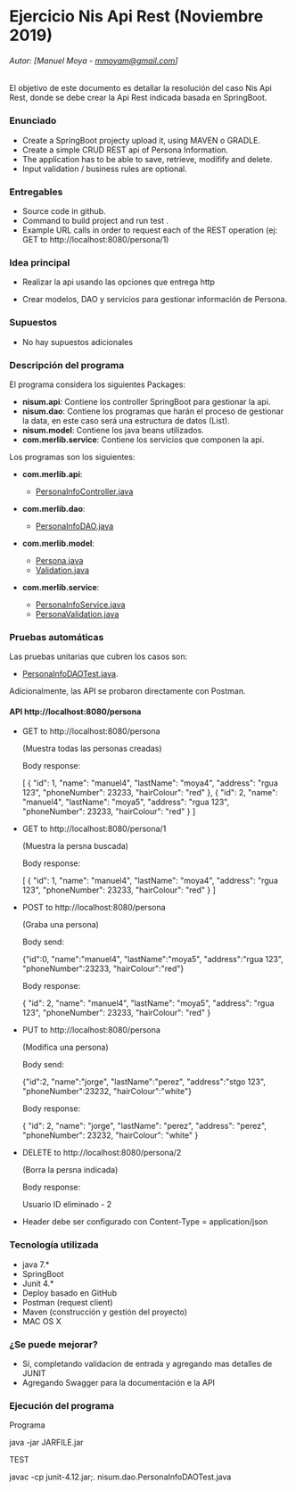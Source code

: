 # Ejercicio Nis Api Rest (Noviembre 2019)
###### Autor: [Manuel Moya - mmoyam@gmail.com]
El objetivo de este documento es detallar la resolución del caso Nis Api Rest, donde se debe crear la Api Rest indicada basada en SpringBoot. 


### Enunciado

* Create a SpringBoot projecty upload it, using MAVEN o GRADLE.
* Create a simple CRUD REST api of Persona Information.
* The application has to be able to save, retrieve, modifify and delete.
* Input validation / business rules are optional.


### Entregables

* Source code in github.
* Command to build project and run test . 
* Example URL calls in order to request each of the REST operation (ej: GET to http://localhost:8080/persona/1)

### Idea principal

* Realizar la api usando las opciones que entrega http

* Crear modelos, DAO y servicios para gestionar información de Persona.


### Supuestos
* No hay supuestos adicionales

### Descripción del programa

El programa considera los siguientes Packages:

* **nisum.api**: Contiene los controller SpringBoot para gestionar la api.
* **nisum.dao**: Contiene los programas que harán el proceso de gestionar la data, en este caso será una estructura de datos (List).
* **nisum.model**: Contiene los java beans utilizados.
* **com.merlib.service**: Contiene los servicios que componen la api.

Los programas son los siguientes:

* **com.merlib.api**: 
	* [PersonaInfoController.java](https://github.com/manumoya/NisApiRest/tree/master/src/main/java/nisum/api/PersonaInfoController.java) 
	
* **com.merlib.dao**: 
	* [PersonaInfoDAO.java](https://github.com/manumoya/NisApiRest/tree/master/src/main/java/nisum/dao/PersonaInfoDAO.java) 
	
* **com.merlib.model**: 
	* [Persona.java](https://github.com/manumoya/NisApiRest/tree/master/src/main/java/nisum/model/Persona.java)
	* [Validation.java](https://github.com/manumoya/NisApiRest/tree/master/src/main/java/nisum/model/Validation.java)

* **com.merlib.service**: 
	* [PersonaInfoService.java](https://github.com/manumoya/NisApiRest/tree/master/src/main/java/nisum/service/PersonaInfoService.java)
	* [PersonaValidation.java](https://github.com/manumoya/NisApiRest/tree/master/src/main/java/nisum/service/PersonaValidation.java)

### Pruebas automáticas

Las pruebas unitarias que cubren los casos son:
 
* [PersonaInfoDAOTest.java](https://github.com/manumoya/NisApiRest/tree/master/src/test/java/nisum/dao/PersonaInfoDAOTest.java).

Adicionalmente, las API se probaron directamente con Postman.

#### API http://localhost:8080/persona


* GET to http://localhost:8080/persona
	
	(Muestra todas las personas creadas)		

	Body response:

	[
    {
        "id": 1,
        "name": "manuel4",
        "lastName": "moya4",
        "address": "rgua 123",
        "phoneNumber": 23233,
        "hairColour": "red"
    },
    {
        "id": 2,
        "name": "manuel4",
        "lastName": "moya5",
        "address": "rgua 123",
        "phoneNumber": 23233,
        "hairColour": "red"
    }
    ]
		

* GET to http://localhost:8080/persona/1
	
	(Muestra la persna buscada)		


	Body response:

	[
    {
        "id": 1,
        "name": "manuel4",
        "lastName": "moya4",
        "address": "rgua 123",
        "phoneNumber": 23233,
        "hairColour": "red"
    }
    ]


* POST to http://localhost:8080/persona
	
	(Graba una persona)		

	
	Body send:

	{"id":0, "name":"manuel4", "lastName":"moya5", "address":"rgua 123", "phoneNumber":23233, "hairColour":"red"}

	Body response:

	{
    "id": 2,
    "name": "manuel4",
    "lastName": "moya5",
    "address": "rgua 123",
    "phoneNumber": 23233,
    "hairColour": "red"
  }


* PUT to http://localhost:8080/persona
	
	(Modifica una persona)		

	
	Body send:

	{"id":2, "name":"jorge", "lastName":"perez", "address":"stgo 123", "phoneNumber":23232, "hairColour":"white"}

	Body response:

	{
    "id": 2,
    "name": "jorge",
    "lastName": "perez",
    "address": "perez",
    "phoneNumber": 23232,
    "hairColour": "white"
}


* DELETE to http://localhost:8080/persona/2
	
	(Borra la persna indicada)		


	Body response:

	Usuario ID eliminado - 2
		
* Header debe ser configurado con Content-Type = application/json


 
### Tecnología utilizada
* java 7.*
* SpringBoot
* Junit 4.*
* Deploy basado en GitHub
* Postman (request client)
* Maven (construcción y gestión del proyecto)
* MAC OS X 	

### ¿Se puede mejorar?

* Sí, completando validacion de entrada y agregando mas detalles de JUNIT
* Agregando Swagger para la documentación e la API

### Ejecución del programa

Programa 

java -jar JARFILE.jar


TEST

javac -cp junit-4.12.jar;. nisum.dao.PersonaInfoDAOTest.java

